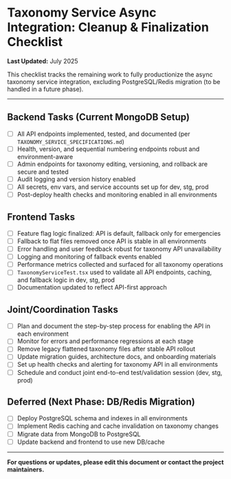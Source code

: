 # Taxonomy Service Async Integration: Cleanup & Finalization Checklist

**Last Updated:** July 2025

This checklist tracks the remaining work to fully productionize the async taxonomy service integration, excluding PostgreSQL/Redis migration (to be handled in a future phase).

---

## Backend Tasks (Current MongoDB Setup)
- [ ] All API endpoints implemented, tested, and documented (per `TAXONOMY_SERVICE_SPECIFICATIONS.md`)
- [ ] Health, version, and sequential numbering endpoints robust and environment-aware
- [ ] Admin endpoints for taxonomy editing, versioning, and rollback are secure and tested
- [ ] Audit logging and version history enabled
- [ ] All secrets, env vars, and service accounts set up for dev, stg, prod
- [ ] Post-deploy health checks and monitoring enabled in all environments

## Frontend Tasks
- [ ] Feature flag logic finalized: API is default, fallback only for emergencies
- [ ] Fallback to flat files removed once API is stable in all environments
- [ ] Error handling and user feedback robust for taxonomy API unavailability
- [ ] Logging and monitoring of fallback events enabled
- [ ] Performance metrics collected and surfaced for all taxonomy operations
- [ ] `TaxonomyServiceTest.tsx` used to validate all API endpoints, caching, and fallback logic in dev, stg, prod
- [ ] Documentation updated to reflect API-first approach

## Joint/Coordination Tasks
- [ ] Plan and document the step-by-step process for enabling the API in each environment
- [ ] Monitor for errors and performance regressions at each stage
- [ ] Remove legacy flattened taxonomy files after stable API rollout
- [ ] Update migration guides, architecture docs, and onboarding materials
- [ ] Set up health checks and alerting for taxonomy API in all environments
- [ ] Schedule and conduct joint end-to-end test/validation session (dev, stg, prod)

## Deferred (Next Phase: DB/Redis Migration)
- [ ] Deploy PostgreSQL schema and indexes in all environments
- [ ] Implement Redis caching and cache invalidation on taxonomy changes
- [ ] Migrate data from MongoDB to PostgreSQL
- [ ] Update backend and frontend to use new DB/cache

---

**For questions or updates, please edit this document or contact the project maintainers.** 